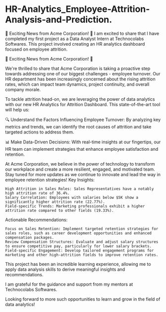 # HR-Analytics_Employee-Attrition-Analysis-and-Prediction.

🚀 Exciting News from Acme Corporation! 🚀
I am excited to share that I have completed my first project as a Data Analyst Intern at Technocolabs Softwares. This project involved creating an HR analytics dashboard focused on employee attrition.

🚀 Exciting News from Acme Corporation! 🚀

We're thrilled to share that Acme Corporation is taking a proactive step towards addressing one of our biggest challenges - employee turnover. Our HR department has been increasingly concerned about the rising attrition rates, which can impact team dynamics, project continuity, and overall company morale.

To tackle attrition head-on, we are leveraging the power of data analytics with our new HR Analytics for Attrition Dashboard. This state-of-the-art tool will help us:

🔍 Understand the Factors Influencing Employee Turnover: By analyzing key metrics and trends, we can identify the root causes of attrition and take targeted actions to address them.

📊 Make Data-Driven Decisions: With real-time insights at our fingertips, our HR team can implement strategies that enhance employee satisfaction and retention.

At Acme Corporation, we believe in the power of technology to transform our workplace and create a more resilient, engaged, and motivated team. Stay tuned for more updates as we continue to innovate and lead the way in employee retention strategies!
Key Insights:

    High Attrition in Sales Roles: Sales Representatives have a notably high attrition rate of 36.4%.
    Salary Correlation: Employees with salaries below $5K show a significantly higher attrition rate (22.77%).
    Field-specific Trends: Marketing professionals exhibit a higher attrition rate compared to other fields (19.33%).

Actionable Recommendations:

    Focus on Sales Retention: Implement targeted retention strategies for sales roles, such as career development opportunities and enhanced compensation packages.
    Review Compensation Structures: Evaluate and adjust salary structures to ensure competitive pay, particularly for lower salary brackets.
    Field-specific Engagement: Develop tailored engagement programs for marketing and other high-attrition fields to improve retention rates.

This project has been an incredible learning experience, allowing me to apply data analysis skills to derive meaningful insights and recommendations.

I am grateful for the guidance and support from my mentors at Technocolabs Softwares.

Looking forward to more such opportunities to learn and grow in the field of data analytics!
